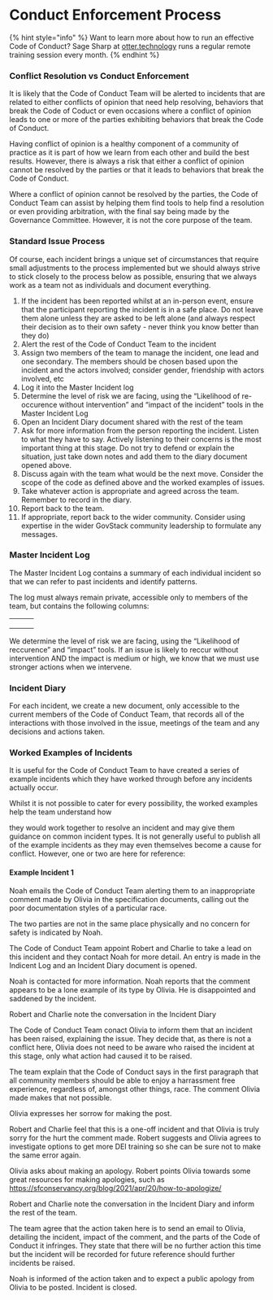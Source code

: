 # Conduct Enforcement Process

{% hint style="info" %}
Want to learn more about how to run an effective Code of Conduct? Sage Sharp at [otter.technology](https://otter.technology) runs a regular remote training session every month.
{% endhint %}

### Conflict Resolution vs Conduct Enforcement

It is likely that the Code of Conduct Team will be alerted to incidents that are related to either conflicts of opinion that need help resolving, behaviors that break the Code of Coduct or even occasions where a conflict of opinion leads to one or more of the parties exhibiting behaviors that break the Code of Conduct.

Having conflict of opinion is a healthy component of a community of practice as it is part of how we learn from each other and build the best results. However, there is always a risk that either a conflict of opinion cannot be resolved by the parties or that it leads to behaviors that break the Code of Conduct.

Where a conflict of opinion cannot be resolved by the parties, the Code of Conduct Team can assist by helping them find tools to help find a resolution or even providing arbitration, with the final say being made by the Governance Committee. However, it is not the core purpose of the team.

### Standard Issue Process

Of course, each incident brings a unique set of circumstances that require small adjustments to the process implemented but we should always strive to stick closely to the process below as possible, ensuring that we always work as a team not as individuals and document everything.

1. If the incident has been reported whilst at an in-person event, ensure that the participant reporting the incident is in a safe place. Do not leave them alone unless they are asked to be left alone (and always respect their decision as to their own safety - never think you know better than they do)
2. Alert the rest of the Code of Conduct Team to the incident
3. Assign two members of the team to manage the incident, one lead and one secondary. The members should be chosen based upon the incident and the actors involved; consider gender, friendship with actors involved, etc
4. Log it into the Master Incident log
5. Determine the level of risk we are facing, using the “Likelihood of re-occurence without intervention” and “impact of the incident” tools in the Master Incident Log
6. Open an Incident Diary document shared with the rest of the team
7. Ask for more information from the person reporting the incident. Listen to what they have to say. Actively listening to their concerns is the most important thing at this stage. Do not try to defend or explain the situation, just take down notes and add them to the diary document opened above.
8. Discuss again with the team what would be the next move. Consider the scope of the code as defined above and the worked examples of issues.
9. Take whatever action is appropriate and agreed across the team. Remember to record in the diary.
10. Report back to the team.
11. If appropriate, report back to the wider community. Consider using expertise in the wider GovStack community leadership to formulate any messages.

### Master Incident Log

The Master Incident Log contains a summary of each individual incident so that we can refer to past incidents and identify patterns.

The log must always remain private, accessible only to members of the team, but contains the following columns:

|   |   |   |
| - | - | - |
|   |   |   |
|   |   |   |
|   |   |   |

We determine the level of risk we are facing, using the “Likelihood of reccurence” and “impact” tools. If an issue is likely to reccur without intervention AND the impact is medium or high, we know that we must use stronger actions when we intervene.

### Incident Diary

For each incident, we create a new document, only accessible to the current members of the Code of Conduct Team, that records all of the interactions with those involved in the issue, meetings of the team and any decisions and actions taken.

### Worked Examples of Incidents

It is useful for the Code of Conduct Team to have created a series of example incidents which they have worked through before any incidents actually occur.

Whilst it is not possible to cater for every possibility, the worked examples help the team understand how

they would work together to resolve an incident and may give them guidance on common incident types. It is not generally useful to publish all of the example incidents as they may even themselves become a cause for conflict. However, one or two are here for reference:

#### Example Incident 1

Noah emails the Code of Conduct Team alerting them to an inappropriate comment made by Olivia in the specification documents, calling out the poor documentation styles of a particular race.

The two parties are not in the same place physically and no concern for safety is indicated by Noah.

The Code of Conduct Team appoint Robert and Charlie to take a lead on this incident and they contact Noah for more detail. An entry is made in the Indicent Log and an Incident Diary document is opened.

Noah is contacted for more information. Noah reports that the comment appears to be a lone example of its type by Olivia. He is disappointed and saddened by the incident.

Robert and Charlie note the conversation in the Incident Diary

The Code of Conduct Team conact Olivia to inform them that an incident has been raised, explaining the issue. They decide that, as there is not a conflict here, Olivia does not need to be aware who raised the incident at this stage, only what action had caused it to be raised.

The team explain that the Code of Conduct says in the first paragraph that all community members should be able to enjoy a harrassment free experience, regardless of, amongst other things, race. The comment Olivia made makes that not possible.

Olivia expresses her sorrow for making the post.

Robert and Charlie feel that this is a one-off incident and that Olivia is truly sorry for the hurt the comment made. Robert suggests and Olivia agrees to investigate options to get more DEI training so she can be sure not to make the same error again.

Olivia asks about making an apology. Robert points Olivia towards some great resources for making apologies, such as https://sfconservancy.org/blog/2021/apr/20/how-to-apologize/

Robert and Charlie note the conversation in the Incident Diary and inform the rest of the team.

The team agree that the action taken here is to send an email to Olivia, detailing the incident, impact of the comment, and the parts of the Code of Conduct it infringes. They state that there will be no further action this time but the incident will be recorded for future reference should further incidents be raised.

Noah is informed of the action taken and to expect a public apology from Olivia to be posted. Incident is closed.
